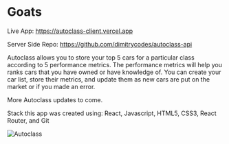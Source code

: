 # Goats

Live App: https://autoclass-client.vercel.app

Server Side Repo: https://github.com/dimitrycodes/autoclass-api

Autoclass allows you to store your top 5 cars for a particular class according to 5 performance metrics. The performance metrics will help you ranks cars that you have owned or have knowledge of. You can create your car list, store their metrics, and update them as new cars are put on the market or if you made an error. 

More Autoclass updates to come.

Stack this app was created using: React, Javascript, HTML5, CSS3, React Router, and Git

![Autoclass](https://drive.google.com/uc?export=view&id=1fVhNsoNRWmIQ8d9w-ulGwrsNe3YBb0Cx)

#
#

